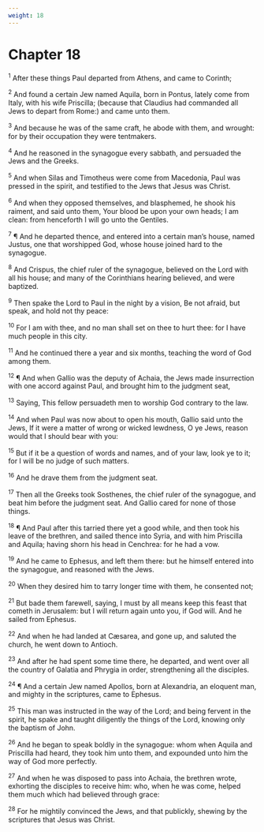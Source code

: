 ```yaml
---
weight: 18
---
```


# Chapter 18

<sup>1</sup> After these things Paul departed from Athens, and came to Corinth; 

<sup>2</sup> And found a certain Jew named Aquila, born in Pontus, lately come from Italy, with his wife Priscilla; (because that Claudius had commanded all Jews to depart from Rome:) and came unto them. 

<sup>3</sup> And because he was of the same craft, he abode with them, and wrought: for by their occupation they were tentmakers. 

<sup>4</sup> And he reasoned in the synagogue every sabbath, and persuaded the Jews and the Greeks. 

<sup>5</sup> And when Silas and Timotheus were come from Macedonia, Paul was pressed in the spirit, and testified to the Jews that Jesus was Christ. 

<sup>6</sup> And when they opposed themselves, and blasphemed, he shook his raiment, and said unto them, Your blood be upon your own heads; I am clean: from henceforth I will go unto the Gentiles. 

<sup>7</sup> ¶ And he departed thence, and entered into a certain man’s house, named Justus, one that worshipped God, whose house joined hard to the synagogue. 

<sup>8</sup> And Crispus, the chief ruler of the synagogue, believed on the Lord with all his house; and many of the Corinthians hearing believed, and were baptized. 

<sup>9</sup> Then spake the Lord to Paul in the night by a vision, Be not afraid, but speak, and hold not thy peace: 

<sup>10</sup> For I am with thee, and no man shall set on thee to hurt thee: for I have much people in this city. 

<sup>11</sup> And he continued there a year and six months, teaching the word of God among them. 

<sup>12</sup> ¶ And when Gallio was the deputy of Achaia, the Jews made insurrection with one accord against Paul, and brought him to the judgment seat, 

<sup>13</sup> Saying, This fellow persuadeth men to worship God contrary to the law. 

<sup>14</sup> And when Paul was now about to open his mouth, Gallio said unto the Jews, If it were a matter of wrong or wicked lewdness, O ye Jews, reason would that I should bear with you: 

<sup>15</sup> But if it be a question of words and names, and of your law, look ye to it; for I will be no judge of such matters. 

<sup>16</sup> And he drave them from the judgment seat. 

<sup>17</sup> Then all the Greeks took Sosthenes, the chief ruler of the synagogue, and beat him before the judgment seat. And Gallio cared for none of those things. 

<sup>18</sup> ¶ And Paul after this tarried there yet a good while, and then took his leave of the brethren, and sailed thence into Syria, and with him Priscilla and Aquila; having shorn his head in Cenchrea: for he had a vow. 

<sup>19</sup> And he came to Ephesus, and left them there: but he himself entered into the synagogue, and reasoned with the Jews. 

<sup>20</sup> When they desired him to tarry longer time with them, he consented not; 

<sup>21</sup> But bade them farewell, saying, I must by all means keep this feast that cometh in Jerusalem: but I will return again unto you, if God will. And he sailed from Ephesus. 

<sup>22</sup> And when he had landed at Cæsarea, and gone up, and saluted the church, he went down to Antioch. 

<sup>23</sup> And after he had spent some time there, he departed, and went over all the country of Galatia and Phrygia in order, strengthening all the disciples. 

<sup>24</sup> ¶ And a certain Jew named Apollos, born at Alexandria, an eloquent man, and mighty in the scriptures, came to Ephesus. 

<sup>25</sup> This man was instructed in the way of the Lord; and being fervent in the spirit, he spake and taught diligently the things of the Lord, knowing only the baptism of John. 

<sup>26</sup> And he began to speak boldly in the synagogue: whom when Aquila and Priscilla had heard, they took him unto them, and expounded unto him the way of God more perfectly. 

<sup>27</sup> And when he was disposed to pass into Achaia, the brethren wrote, exhorting the disciples to receive him: who, when he was come, helped them much which had believed through grace: 

<sup>28</sup> For he mightily convinced the Jews, and that publickly, shewing by the scriptures that Jesus was Christ. 


